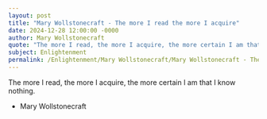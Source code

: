 ```yaml
---
layout: post
title: "Mary Wollstonecraft - The more I read the more I acquire"
date: 2024-12-28 12:00:00 -0000
author: Mary Wollstonecraft
quote: "The more I read, the more I acquire, the more certain I am that I know nothing."
subject: Enlightenment
permalink: /Enlightenment/Mary Wollstonecraft/Mary Wollstonecraft - The more I read the more I acquire
---
```


The more I read, the more I acquire, the more certain I am that I know nothing.

- Mary Wollstonecraft
